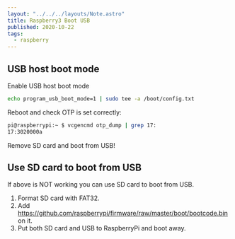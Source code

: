 ```yaml
---
layout: "../../../layouts/Note.astro"
title: Raspberry3 Boot USB
published: 2020-10-22
tags:
  - raspberry
---
```


## USB host boot mode

Enable USB host boot mode

```bash
echo program_usb_boot_mode=1 | sudo tee -a /boot/config.txt
```


Reboot and check OTP is set correctly:

```bash
pi@raspberrypi:~ $ vcgencmd otp_dump | grep 17:
17:3020000a
```

Remove SD card and boot from USB!

<!-- more -->

## Use SD card to boot from USB

If above is NOT working you can use SD card to boot from USB.

1. Format SD card with FAT32.
2. Add https://github.com/raspberrypi/firmware/raw/master/boot/bootcode.bin on it.
3. Put both SD card and USB to RaspberryPi and boot away.
